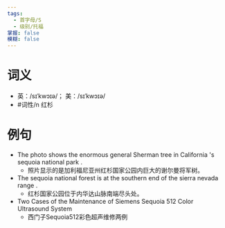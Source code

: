 ```yaml
---
tags:
  - 首字母/S
  - 级别/托福
掌握: false
模糊: false
---
```

# 词义
- 英：/sɪˈkwɔɪə/； 美：/sɪˈkwɔɪə/
- #词性/n  红杉
# 例句
- The photo shows the enormous general Sherman tree in California 's sequoia national park .
	- 照片显示的是加利福尼亚州红杉国家公园内巨大的谢尔曼将军树。
- The sequoia national forest is at the southern end of the sierra nevada range .
	- 红杉国家公园位于内华达山脉南端尽头处。
- Two Cases of the Maintenance of Siemens Sequoia 512 Color Ultrasound System
	- 西门子Sequoia512彩色超声维修两例
